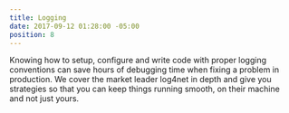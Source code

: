 ```yaml
---
title: Logging
date: 2017-09-12 01:28:00 -05:00
position: 8
---
```


Knowing how to setup, configure and write code with proper logging conventions can save hours of debugging time when fixing a problem in production. We cover the market leader log4net in depth and give you strategies so that you can keep things running smooth, on their machine and not just yours.